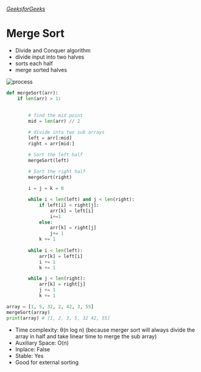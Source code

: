 *[GeeksforGeeks](https://www.geeksforgeeks.org/merge-sort/)*
# Merge Sort
- Divide and Conquer algorithm
- divide input into two halves
- sorts each half
- merge sorted halves

![process](https://media.geeksforgeeks.org/wp-content/cdn-uploads/Merge-Sort-Tutorial.png)

```python
def mergeSort(arr):
    if len(arr) > 1:
        
    
        # find the mid point
        mid = len(arr) // 2

        # divide into two sub arrays
        left = arr[:mid]
        right = arr[mid:]

        # Sort the left half
        mergeSort(left)
        
        # Sort the right half
        mergeSort(right)

        i = j = k = 0

        while i < len(left) and j < len(right):
            if left[i] < right[j]:
                arr[k] = left[i]
                i+=1
            else:
                arr[k] = right[j]
                j+= 1
            k += 1
        
        while i < len(left):
            arr[k] = left[i]
            i += 1
            k += 1

        while j < len(right):
            arr[k] = right[j]
            j += 1
            k += 1

array = [1, 5, 32, 2, 42, 3, 55]
mergeSort(array)
print(array) # [1, 2, 3, 5, 32 42, 55]
```

- Time complexity: θ(n log n) (because merger sort will always divide the array in half and take linear time to merge the sub array)
- Auxiliary Space: O(n)
- Inplace: False
- Stable: Yes
- Good for external sorting

